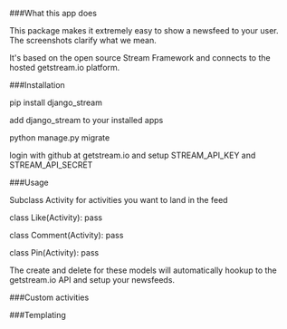 
###What this app does

This package makes it extremely easy to show a newsfeed to your user.
The screenshots clarify what we mean.

It's based on the open source Stream Framework and connects to the hosted getstream.io platform.

###Installation

pip install django_stream

add django_stream to your installed apps

python manage.py migrate

login with github at getstream.io and setup
STREAM_API_KEY and STREAM_API_SECRET

###Usage

Subclass Activity for activities you want to land in the feed

class Like(Activity):
    pass
    
class Comment(Activity):
    pass
    
class Pin(Activity):
	pass
    
The create and delete for these models will automatically hookup to the getstream.io API and
setup your newsfeeds.

###Custom activities


###Templating


